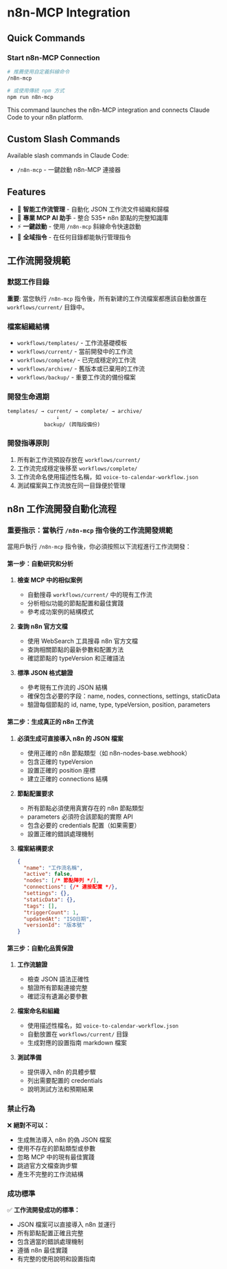 # n8n-MCP Integration

## Quick Commands

### Start n8n-MCP Connection
```bash
# 推薦使用自定義斜線命令
/n8n-mcp

# 或使用傳統 npm 方式
npm run n8n-mcp
```

This command launches the n8n-MCP integration and connects Claude Code to your n8n platform.

## Custom Slash Commands

Available slash commands in Claude Code:
- `/n8n-mcp` - 一鍵啟動 n8n-MCP 連接器

## Features

- 📁 **智能工作流管理** - 自動化 JSON 工作流文件組織和歸檔
- 🤖 **專業 MCP AI 助手** - 整合 535+ n8n 節點的完整知識庫
- ⚡ **一鍵啟動** - 使用 `/n8n-mcp` 斜線命令快速啟動
- 🔧 **全域指令** - 在任何目錄都能執行管理指令

## 工作流開發規範

### 默認工作目錄
**重要**: 當您執行 `/n8n-mcp` 指令後，所有新建的工作流檔案都應該自動放置在 `workflows/current/` 目錄中。

### 檔案組織結構
- `workflows/templates/` - 工作流基礎模板
- `workflows/current/` - 當前開發中的工作流 
- `workflows/complete/` - 已完成穩定的工作流
- `workflows/archive/` - 舊版本或已棄用的工作流
- `workflows/backup/` - 重要工作流的備份檔案

### 開發生命週期
```
templates/ → current/ → complete/ → archive/
                ↓
            backup/ (跨階段備份)
```

### 開發指導原則
1. 所有新工作流預設存放在 `workflows/current/` 
2. 工作流完成穩定後移至 `workflows/complete/`
3. 工作流命名使用描述性名稱，如 `voice-to-calendar-workflow.json`
4. 測試檔案與工作流放在同一目錄便於管理

## n8n 工作流開發自動化流程

### 重要指示：當執行 `/n8n-mcp` 指令後的工作流開發規範

當用戶執行 `/n8n-mcp` 指令後，你必須按照以下流程進行工作流開發：

#### 第一步：自動研究和分析
1. **檢查 MCP 中的相似案例**
   - 自動搜尋 `workflows/current/` 中的現有工作流
   - 分析相似功能的節點配置和最佳實踐
   - 參考成功案例的結構模式

2. **查詢 n8n 官方文檔**
   - 使用 WebSearch 工具搜尋 n8n 官方文檔
   - 查詢相關節點的最新參數和配置方法
   - 確認節點的 typeVersion 和正確語法

3. **標準 JSON 格式驗證**
   - 參考現有工作流的 JSON 結構
   - 確保包含必要的字段：name, nodes, connections, settings, staticData
   - 驗證每個節點的 id, name, type, typeVersion, position, parameters

#### 第二步：生成真正的 n8n 工作流
1. **必須生成可直接導入 n8n 的 JSON 檔案**
   - 使用正確的 n8n 節點類型（如 n8n-nodes-base.webhook）
   - 包含正確的 typeVersion
   - 設置正確的 position 座標
   - 建立正確的 connections 結構

2. **節點配置要求**
   - 所有節點必須使用真實存在的 n8n 節點類型
   - parameters 必須符合該節點的實際 API
   - 包含必要的 credentials 配置（如果需要）
   - 設置正確的錯誤處理機制

3. **檔案結構要求**
   ```json
   {
     "name": "工作流名稱",
     "active": false,
     "nodes": [/* 節點陣列 */],
     "connections": {/* 連接配置 */},
     "settings": {},
     "staticData": {},
     "tags": [],
     "triggerCount": 1,
     "updatedAt": "ISO日期",
     "versionId": "版本號"
   }
   ```

#### 第三步：自動化品質保證
1. **工作流驗證**
   - 檢查 JSON 語法正確性
   - 驗證所有節點連接完整
   - 確認沒有遺漏必要參數

2. **檔案命名和組織**
   - 使用描述性檔名，如 `voice-to-calendar-workflow.json`
   - 自動放置在 `workflows/current/` 目錄
   - 生成對應的設置指南 markdown 檔案

3. **測試準備**
   - 提供導入 n8n 的具體步驟
   - 列出需要配置的 credentials
   - 說明測試方法和預期結果

### 禁止行為
❌ **絕對不可以：**
- 生成無法導入 n8n 的偽 JSON 檔案
- 使用不存在的節點類型或參數
- 忽略 MCP 中的現有最佳實踐
- 跳過官方文檔查詢步驟
- 產生不完整的工作流結構

### 成功標準
✅ **工作流開發成功的標準：**
- JSON 檔案可以直接導入 n8n 並運行
- 所有節點配置正確且完整
- 包含適當的錯誤處理機制
- 遵循 n8n 最佳實踐
- 有完整的使用說明和設置指南
